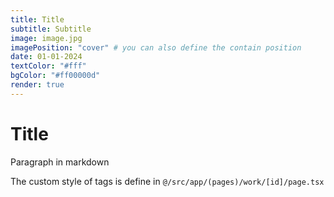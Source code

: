 ```yaml
---
title: Title
subtitle: Subtitle
image: image.jpg
imagePosition: "cover" # you can also define the contain position 
date: 01-01-2024
textColor: "#fff"
bgColor: "#ff00000d"
render: true
---
```


# Title
Paragraph in markdown

The custom style of tags is define in `@/src/app/(pages)/work/[id]/page.tsx`